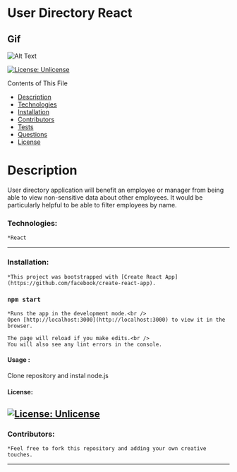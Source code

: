 # User Directory React
 ## Gif
 ![Alt Text](public/gif.gif)

  [![License: Unlicense](https://img.shields.io/badge/license-Unlicense-blue.svg)](http://unlicense.org/)

  Contents of This File
  * [Description](#description)
  * [Technologies](#technologies)
  * [Installation](#installation)
  * [Contributors](#contributors)
  * [Tests](#tests)
  * [Questions](#questions)
  * [License](#license)

  # Description 
  User directory application will benefit an employee or manager from being able to view non-sensitive data about other employees. It would be particularly helpful to be able to filter employees by name.

  ### Technologies:

    *React
 ---

  ### Installation:

    *This project was bootstrapped with [Create React App](https://github.com/facebook/create-react-app).

### `npm start`

    *Runs the app in the development mode.<br />
    Open [http://localhost:3000](http://localhost:3000) to view it in the browser.

    The page will reload if you make edits.<br />
    You will also see any lint errors in the console.


  #### Usage :

  Clone repository and instal node.js


 #### License:
  [![License: Unlicense](https://img.shields.io/badge/license-Unlicense-blue.svg)](http://unlicense.org/)
  ---

  ### Contributors:
    *Feel free to fork this repository and adding your own creative touches. 


 ---

  






